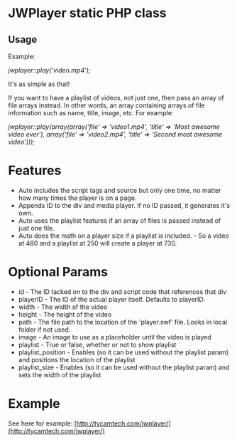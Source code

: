 # JWPlayer static PHP class

## Usage

Example:

*jwplayer::play('video.mp4');*

It's as simple as that!

If you want to have a playlist of videos, not just one, then pass an array of file arrays instead. In other words, an array containing arrays of file information such as name, title, image, etc. For example:

*jwplayer::play(array(array('file' => 'video1.mp4', 'title' => 'Most awesome video ever'), array('file' => 'video2.mp4', 'title' => 'Second most awesome video')));*

# Features
- Auto includes the script tags and source but only one time, no matter how many times the player is on a page.
- Appends ID to the div and media player. If no ID passed, it generates it's own.
- Auto uses the playlist features if an array of files is passed instead of just one file.
- Auto does the math on a player size if a playlist is included. - So a video at 480 and a playlist at 250 will create a player at 730.

# Optional Params

- id - The ID tacked on to the div and script code that references that div
- playerID - The ID of the actual player itself. Defaults to playerID.
- width - The width of the video
- height - The height of the video
- path - The file path to the location of the 'player.swf' file. Looks in local folder if not used.
- image - An image to use as a placeholder until the video is played
- playlist - True or false, whether or not to show playlist
- playlist_position - Enables (so it can be used without the playlist param) and positions the location of the playlist
- playlist_size - Enables (so it can be used without the playlist param) and sets the width of the playlist

# Example
See here for example: [http://tycamtech.com/jwplayer/](http://tycamtech.com/jwplayer/)